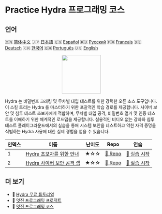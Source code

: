# Practice Hydra 프로그래밍 코스

## 언어

🇨🇳 [简体中文](README_zh.md) 🇯🇵 [日本語](README_ja.md) 🇪🇸 [Español](README_es.md) 🇷🇺 [Русский](README_ru.md) 🇫🇷 [Français](README_fr.md) 🇩🇪 [Deutsch](README_de.md) 🇰🇷 [한국어](README_ko.md) 🇧🇷 [Português](README_pt.md) 🇺🇸 [English](README.md) 

<div align="center">
<img width="128px" src="https://file.labex.io/path/fqzGODJFWPbL.png">
</div>

Hydra 는 비밀번호 크래킹 및 무차별 대입 테스트를 위한 강력한 오픈 소스 도구입니다. 이 스킬 트리는 Hydra 를 마스터하기 위한 포괄적인 학습 경로를 제공합니다. 사이버 보안 및 침투 테스트 초보자에게 적합하며, 무차별 대입 공격, 비밀번호 열거 및 인증 테스트를 이해하기 위한 체계적인 로드맵을 제공합니다. 실용적인 비디오 없는 강좌와 침투 테스트 플레이그라운드에서의 실습을 통해 시스템 보안을 테스트하고 약한 자격 증명을 식별하는 Hydra 사용에 대한 실제 경험을 얻을 수 있습니다.

|   인덱스 | 이름                                                                                     | 난이도   | Repo                                                                     | 연습                                                                        |
|----------|------------------------------------------------------------------------------------------|----------|--------------------------------------------------------------------------|-----------------------------------------------------------------------------|
|        1 | [Hydra 초보자를 위한 안내](https://labex.io/ko/courses/hydra-for-beginners)              | ★☆☆      | [🔗 Repo](https://github.com/labex-labs/hydra-for-beginners)             | [🚀 실습 시작](https://labex.io/ko/courses/hydra-for-beginners)             |
|        2 | [Hydra 사이버 보안 공격 랩](https://labex.io/ko/courses/hydra-cybersecurity-attack-labs) | ★☆☆      | [🔗 Repo](https://github.com/labex-labs/hydra-cybersecurity-attack-labs) | [🚀 실습 시작](https://labex.io/ko/courses/hydra-cybersecurity-attack-labs) |

## 더 보기

- 🔗 [Hydra 무료 튜토리얼](https://github.com/labex-labs/hydra-free-tutorials)
- 🔗 [멋진 프로그래밍 프로젝트](https://github.com/labex-labs/awesome-programming-projects)
- 🔗 [멋진 프로그래밍 코스](https://github.com/labex-labs/awesome-programming-courses)

